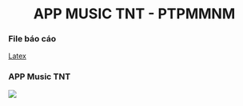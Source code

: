 <h1 align="center">APP MUSIC TNT - PTPMMNM</h1>
<h3 align="left">File báo cáo</h3>
<a align="left" href="https://github.com/duythuan281002/MusicAppTNT/blob/master/main.pdf">Latex</a>
<h3 align="left">APP Music TNT</h3>
<img src="![add](https://github.com/duythuan281002/MusicAppTNT/assets/113931871/70e345c9-0181-4066-be3c-9bac8c592815)">


